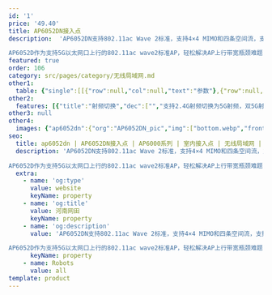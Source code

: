 ```yaml
---
id: '1'
price: '49.40'
title: AP6052DN接入点
description:  'AP6052DN支持802.11ac Wave 2标准，支持4×4 MIMO和四条空间流，支持2.4G射频切换为5G射频，双5G射频同时工作速率可达3.46Gbps。

AP6052D作为支持5G以太网口上行的802.11ac wave2标准AP，轻松解决AP上行带宽瓶颈难题，适用于企业办公和教育等场景。'
featured: true
order: 106
category: src/pages/category/无线局域网.md
other1: 
  table: {"single":[[{"row":null,"col":null,"text":"参数"},{"row":null,"col":null,"text":"AP6052DN"}],[{"row":null,"col":null,"text":"尺寸（长×宽×高）"},{"row":null,"col":null,"text":"220mm × 220mm × 52mm"}],[{"row":null,"col":null,"text":"电源输入"},{"row":null,"col":null,"text":"DC：42.5V~57V\nPoE供电：满足802.3at/bt以太网供电标准；"}],[{"row":null,"col":null,"text":"最大功耗"},{"row":null,"col":null,"text":"DC/802.3bt供电：32W（不包含USB接口输出功耗）\n802.3at供电：25.5W(USB功能和网口5GE模式不可用)\n\n说明：\n实际最大功耗遵照不同国家和地区法规而有所不同。802.3at供电标准下，射频自适应功率管理。"}],[{"row":null,"col":null,"text":"工作温度\n"},{"row":null,"col":null,"text":"-10℃～+50℃ "}],[{"row":null,"col":null,"text":"天线类型"},{"row":null,"col":null,"text":"内置双频全向天线"}],[{"row":null,"col":null,"text":"可同时在线的用户数量"},{"row":null,"col":null,"text":"512"}],[{"row":null,"col":null,"text":"最大发射功率"},{"row":null,"col":null,"text":"2.4G/5G(切换)： 26dBm/21dBm（组合功率） \n5G(非切换)： 24dBm（组合功率）\n\n说明：实际发射功率遵照不同国家和地区法规而有所不同。"}],[{"row":null,"col":null,"text":"MIMO:空间流"},{"row":null,"col":null,"text":"4×4:4   整机8条流"}],[{"row":null,"col":null,"text":"无线协议"},{"row":null,"col":null,"text":"802.11a/b/g/n/ac/ac wave2"}],[{"row":null,"col":null,"text":"最高速率"},{"row":null,"col":null,"text":"3.46Gbps"}]]}
other2:
  features: [{"title":"射频切换","dec":["","支持2.4G射频切换为5G射频，双5G射频同时工作，整机速率可达3.46Gbps",""]},{"title":"多速率接入","dec":["","支持5GE以太接口上行，并兼容100M/1000M/2.5G，增加业务负载能力",""]},{"title":"云管理","dec":["","可通过华为云管理平台对AP设备及业务进行管理和运维，节省网络运维成本",""]}]
other3: null
other4:
  images: {"ap6052dn":{"org":"AP6052DN_pic","img":["bottom.webp","front.webp","front_left.webp","front_right.webp","rear_top.webp","top.webp"]}}
seo:
  title: ap6052dn | AP6052DN接入点 | AP6000系列 | 室内接入点 | 无线局域网 | 企业网络
  description: 'AP6052DN支持802.11ac Wave 2标准，支持4×4 MIMO和四条空间流，支持2.4G射频切换为5G射频，双5G射频同时工作速率可达3.46Gbps。

AP6052D作为支持5G以太网口上行的802.11ac wave2标准AP，轻松解决AP上行带宽瓶颈难题，适用于企业办公和教育等场景。'
  extra:
    - name: 'og:type'
      value: website
      keyName: property
    - name: 'og:title'
      value: 河南网田
      keyName: property
    - name: 'og:description'
      value: 'AP6052DN支持802.11ac Wave 2标准，支持4×4 MIMO和四条空间流，支持2.4G射频切换为5G射频，双5G射频同时工作速率可达3.46Gbps。

AP6052D作为支持5G以太网口上行的802.11ac wave2标准AP，轻松解决AP上行带宽瓶颈难题，适用于企业办公和教育等场景。'
      keyName: property
    - name: Robots
      value: all
template: product
---
```

